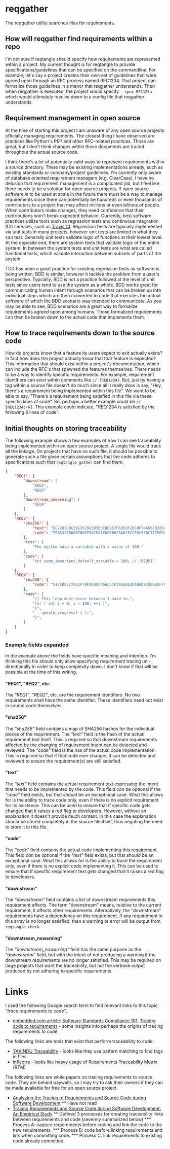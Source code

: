 # reqgather

The reqgather utility searches files for requirements.

## How will reqgather find requirements within a repo
I'm not sure if reqtangle should specify how requirements are represented within a project.
My current thought is for reqtangle to provide specifications/guidelines that can be specified on the commandline.
For example, let's say a project creates their own set of guidelines that were agreed upon through an RFC process named RFC1234.
That project can formalize those guidelines in a manor that reqgather understands.
Then when reqgather is executed, the project would specify `--spec RFC1234` which would ultimately resolve down to a config file that reqgather understands.

## Requirement management in open source
At the time of starting this project I am unaware of any open source projects officially managing requirements.
The closest thing I have observed are practices like Python's PEP and other RFC-related practices.
Those are great, but I don't think changes within those documents are traced throughout the actual source code.

I think there's a lot of potentially valid ways to represent requirements within a source directory.
There may be existing implementations already, such as existing standards or company/project guidelines.
I'm currently only aware of database oriented requirement managers (e.g. ClearCase).
I have no delusion that requirement management is a complicated job, but I feel like there needs to be a solution for open source projects.
If open source software is to be used at scale in the future there must be a way to manage requirements since there can potentially be hundreds or even thousands of contributors to a project that may affect millions or even billions of people.
When contributors make changes, they need confidence that their contributions won't break expected behavior.
Currently, best software practices utilize tools such as regression tests and continuous integration (CI) services, such as [Travis CI][0].
Regression tests are typically implemented via unit tests in many projects, however unit tests are limited in what they can test.
Generally unit tests validate logic of functions at their lowest level.
At the opposite end, there are system tests that validate logic of the entire system.
In between the system tests and unit tests are what are called functional tests, which validate interaction between subsets of parts of the system.

TDD has been a great practice for creating regression tests as software is being written.
BDD is similar, however it tackles the problem from a user's perspective.
Typcially, BDD is not a practice followed at the level of unit tests since users tend to use the system as a whole.
BDD works great for communicating human intent through scenarios that can be broken up into individual steps which are then converted to code that executes the actual software of which the BDD scenario was intended to communicate.
As you may be able to see, BDD scenarios are a great way to formalize requirements agreed upon among humans.
Those formalized requirements can then be broken down to the actual code that implements them.

## How to trace requirements down to the source code
How do projects know that a feature its users expect to exit actually exists?
In fact how does the project actually know that that feature is expected?
This information that should exist within a project's documentation, which can include the RFC's that spawned the features themselves.
There needs to be a way to identify specific requirements.
For example, requirement identifiers can exist within comments like `// [REQ1234]`.
But, just by having a tag within a source file doesn't do much since all it really does is say, "Hey, there's a requirement being implemented within this file".
We want to be able to say, "There's a requirement being satisfied in this file via these specific lines of code".
So, perhaps a better example could be `// [REQ1234:+6]`.
This example could indicate, "REQ1234 is satisfied by the following 6 lines of code".

## Initial thoughts on storing traceability
The following example shows a few examples of how I can see traceability being implemented within an open source project.
A single file would track all the linkage.
On projects that have no such file, it should be possible to generate such a file given certain assumptions that the code adheres to specifications such that `reqtangle gather` can find them.

```json
{
    "REQ1": {
        "downstream": [
            "REQ2",
            "REQ3"
        ],
        "downstream_nowarning": [
            "REQ4"
        ]
    },
    "REQ2": {
        "sha256": {
            "text": "EC2C03C9C39135792593E3CDB357F6353F20C8F74A56ED33846CBB9BD82C5031",
            "code": "79053270080EB6FFB3CE01ED06B625A025CCE0C550C777F0D59429296F06647D"
        },
        "text": [
            "The system have a variable with a value of 100."
        ],
        "code": [
            "int some_important_default_variable = 100; // [REQ5]"
        ]
    },
    "REQ4": {
        "sha256": {
            "code": "5175DE727A31F78FBFD0F46EC57F301EBE2D4B6D842062EF76443AF6EC476437"
        },
        "code": [
            "// This loop must occur because I said so.",
            "for ( int i = 0; i < 100; ++i )",
            "{",
            "   update_progress( i );",
            "}",
        ]
    }
}
```
### Example fields expanded
In the example above the fields have specific meaning and intention.
I'm thinking this file should only allow specifying requirement tracing uni-directionally in order to keep complexity down.
I don't know if that will be possible at the time of this writing.

#### "REQ1", "REQ2", etc.
The _"REQ1"_, _"REQ2"_, etc. are the requirement identifiers.
No two requirements shall have the same identifier.
These identifiers need not exist in source code themselves.

#### "sha256"
The _"sha256"_ field contains a map of SHA256 hashes for the individual pieces of the requirement.
The _"text"_ field is the hash of the actual requirement text itself.
This is required so that downstream requirements affected by the changing of requirement intent can be detected and reviewed.
The _"code"_ field is the has of the actual code implementation.
This is required so that if that code ever changes it can be detected and reviewed to ensure the requirement(s) are still satisfied.

#### "text"
The _"text"_ field contains the actual requirement text expressing the intent that needs to be implemented by the code.
This field _can_ be optional if the _"code"_ field exists, but that _should_ be an exceptional case.
What this allows for is the ability to trace code only, even if there is no explicit requirement for its existence.
This can be used to ensure that if specific code gets changed that it raises a red flag to developers.
However, without an explanation it doesn't provide much context.
In this case the explanation should be stored completely in the source file itself, thus negating the need to store it in this file.

#### "code"
The _"code"_ field contains the actual code implementing this requirement.
This field _can_ be optional if the _"text"_ field exists, but that _should_ be an exceptional case.
What this allows for is the ability to trace the requirement only, even if there is no explicit code implementing it.
This can be used to ensure that if specific requirement text gets changed that it raises a red flag to developers.

#### "downstream"
The _"downstream"_ field contains a list of downstream requirements this requirement affects.
The term "downstream" means, relative to the current requirement, it affects other requirements.
Alternatively, the "downstream" requirements have a dependency on this requirement.
If any requirement in this array is no longer satisfied, then a warning or error will be output from `reqtangle check`.

#### "downstream_nowarning"
The _"downstream_nowarning"_ field has the same purpose as the _"downstream"_ field, but with the intent of not producing a warning if the downstream requirements are no longer satisfied.
This may be required on large projects that want the traceability, but not the verbose output produced by not adhering to specific requirements.

# Links
I used the following Google search term to find relevant links to this topic: _"trace requirements to code"_.

* [embedded.com article: Software Standards Compliance 101: Tracing code to requirements][2] - some insights into perhaps the origins of tracing requirements to code

The following links are tools that exist that perform traceability to code:
* [YAKINDU Traceability][3] - looks like they use pattern matching to find tags in files
* [inflectra][4] - looks like heavy usage of Requirements Traceability Matrix (RTM)

The following links are white papers on tracing requirements to source code.
They are behind paywalls, so I may try to ask their owners if they can be made available for free for an open source project.
* [Analyzing the Tracing of Requirements and Source Code during Software Development][5]
** Have not read
* [Tracing Requirements and Source Code during Software Development: An Empirical Study][6]
** Defined 3 processes for creating traceability links between requirements and code (severely summarized below)
*** Process A: capture requirements before coding and link the code to the new requirements.
*** Process B: code before linking requirements and link when committing code.
*** Process C: link requirements to existing code already committed.

[0]: https://travis-ci.org
[1]: https://automationpanda.com/2017/01/30/bdd-101-writing-good-gherkin/
[2]: https://www.embedded.com/design/safety-and-security/4441700/Software-Standards-Compliance-101--Tracing-code-to-requirements
[3]: https://blogs.itemis.com/en/feature-of-the-month-march-2017-tracing-requirements-and-source-code
[4]: https://www.inflectra.com/ideas/topic/requirements-traceability.aspx
[5]: https://link.springer.com/chapter/10.1007/978-3-642-37422-7_22
[6]: https://ieeexplore.ieee.org/document/6681335